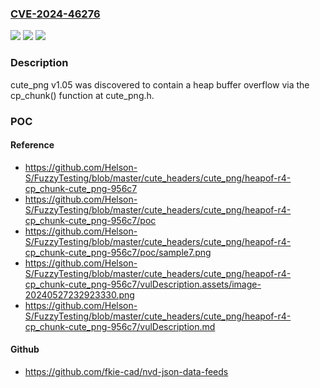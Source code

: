 ### [CVE-2024-46276](https://cve.mitre.org/cgi-bin/cvename.cgi?name=CVE-2024-46276)
![](https://img.shields.io/static/v1?label=Product&message=n%2Fa&color=blue)
![](https://img.shields.io/static/v1?label=Version&message=n%2Fa&color=blue)
![](https://img.shields.io/static/v1?label=Vulnerability&message=n%2Fa&color=brighgreen)

### Description

cute_png v1.05 was discovered to contain a heap buffer overflow via the cp_chunk() function at cute_png.h.

### POC

#### Reference
- https://github.com/Helson-S/FuzzyTesting/blob/master/cute_headers/cute_png/heapof-r4-cp_chunk-cute_png-956c7
- https://github.com/Helson-S/FuzzyTesting/blob/master/cute_headers/cute_png/heapof-r4-cp_chunk-cute_png-956c7/poc
- https://github.com/Helson-S/FuzzyTesting/blob/master/cute_headers/cute_png/heapof-r4-cp_chunk-cute_png-956c7/poc/sample7.png
- https://github.com/Helson-S/FuzzyTesting/blob/master/cute_headers/cute_png/heapof-r4-cp_chunk-cute_png-956c7/vulDescription.assets/image-20240527232923330.png
- https://github.com/Helson-S/FuzzyTesting/blob/master/cute_headers/cute_png/heapof-r4-cp_chunk-cute_png-956c7/vulDescription.md

#### Github
- https://github.com/fkie-cad/nvd-json-data-feeds

